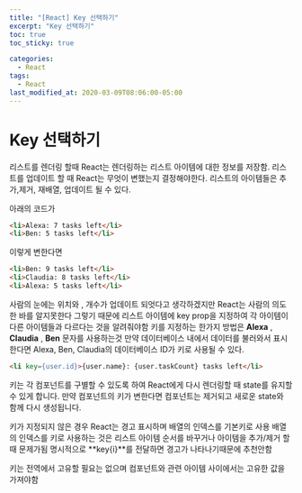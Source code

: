 ```yaml
---
title: "[React] Key 선택하기"
excerpt: "Key 선택하기"
toc: true
toc_sticky: true

categories:
  - React
tags:
  - React
last_modified_at: 2020-03-09T08:06:00-05:00
---
```



# Key 선택하기

리스트를 렌더링 할때 React는 렌더링하는 리스트 아이템에 대한 정보를 저장함.
리스트를 업데이트 할 때 React는 무엇이 변했는지 결정해야한다.
리스트의 아이템들은 추가,제거, 재배열, 업데이트 될 수 있다.

아래의 코드가
```html
<li>Alexa: 7 tasks left</li>
<li>Ben: 5 tasks left</li>
```
이렇게 변한다면

```html
<li>Ben: 9 tasks left</li>
<li>Claudia: 8 tasks left</li>
<li>Alexa: 5 tasks left</li>
```
사람의 눈에는 위치와 , 개수가 업데이트 되엇다고 생각하겠지만 
React는 사람의 의도한 바를 알지못한다
그렇기 때문에 리스트 아이템에 key prop을 지정하여 각 아이템이 다른 아이템들과 다르다는 것을 알려줘야함 
키를 지정하는 한가지 방법은 **Alexa** , **Claudia** , **Ben** 문자를 사용하는것
만약 데이터베이스 내에서 데이터를 불러와서 표시한다면  Alexa, Ben, Claudia의 데이터베이스 ID가 키로 사용될 수 있다.

```html
<li key={user.id}>{user.name}: {user.taskCount} tasks left</li>
```

키는 각 컴포넌트를 구별할 수 있도록 하여 React에게 다시 렌더링할 때 state를 유지할 수 있게 합니다. 만약 컴포넌트의 키가 변한다면 컴포넌트는 제거되고 새로운 state와 함께 다시 생성됩니다.


키가 지정되지 않은 경우 React는 경고 표시하며 배열의 인덱스를 기본키로 사용
배열의 인덱스를 키로 사용하는 것은 리스트 아이템 순서를 바꾸거나 아이템을 추가/제거 할때 문제가됨 명시적으로 **key{i}**를 전달하면 경고가 나타나기때문에 추천안함

키는 전역에서 고유할 필요는 없으며 컴포넌트와 관련 아이템 사이에서는 고유한 값을 가져야함
